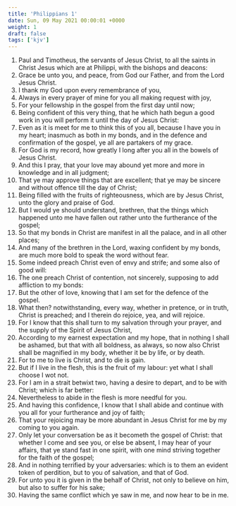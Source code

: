 ```yaml
---
title: 'Philippians 1'
date: Sun, 09 May 2021 00:00:01 +0000
weight: 1
draft: false
tags: ['kjv'] 
---
```


1. Paul and Timotheus, the servants of Jesus Christ, to all the saints in Christ Jesus which are at Philippi, with the bishops and deacons:
2. Grace be unto you, and peace, from God our Father, and from the Lord Jesus Christ.
3. I thank my God upon every remembrance of you,
4. Always in every prayer of mine for you all making request with joy,
5. For your fellowship in the gospel from the first day until now;
6. Being confident of this very thing, that he which hath begun a good work in you will perform it until the day of Jesus Christ:
7. Even as it is meet for me to think this of you all, because I have you in my heart; inasmuch as both in my bonds, and in the defence and confirmation of the gospel, ye all are partakers of my grace.
8. For God is my record, how greatly I long after you all in the bowels of Jesus Christ.
9. And this I pray, that your love may abound yet more and more in knowledge and in all judgment;
10. That ye may approve things that are excellent; that ye may be sincere and without offence till the day of Christ;
11. Being filled with the fruits of righteousness, which are by Jesus Christ, unto the glory and praise of God.
12. But I would ye should understand, brethren, that the things which happened unto me have fallen out rather unto the furtherance of the gospel;
13. So that my bonds in Christ are manifest in all the palace, and in all other places;
14. And many of the brethren in the Lord, waxing confident by my bonds, are much more bold to speak the word without fear.
15. Some indeed preach Christ even of envy and strife; and some also of good will:
16. The one preach Christ of contention, not sincerely, supposing to add affliction to my bonds:
17. But the other of love, knowing that I am set for the defence of the gospel.
18. What then? notwithstanding, every way, whether in pretence, or in truth, Christ is preached; and I therein do rejoice, yea, and will rejoice.
19. For I know that this shall turn to my salvation through your prayer, and the supply of the Spirit of Jesus Christ,
20. According to my earnest expectation and my hope, that in nothing I shall be ashamed, but that with all boldness, as always, so now also Christ shall be magnified in my body, whether it be by life, or by death.
21. For to me to live is Christ, and to die is gain.
22. But if I live in the flesh, this is the fruit of my labour: yet what I shall choose I wot not.
23. For I am in a strait betwixt two, having a desire to depart, and to be with Christ; which is far better:
24. Nevertheless to abide in the flesh is more needful for you.
25. And having this confidence, I know that I shall abide and continue with you all for your furtherance and joy of faith;
26. That your rejoicing may be more abundant in Jesus Christ for me by my coming to you again.
27. Only let your conversation be as it becometh the gospel of Christ: that whether I come and see you, or else be absent, I may hear of your affairs, that ye stand fast in one spirit, with one mind striving together for the faith of the gospel;
28. And in nothing terrified by your adversaries: which is to them an evident token of perdition, but to you of salvation, and that of God.
29. For unto you it is given in the behalf of Christ, not only to believe on him, but also to suffer for his sake;
30. Having the same conflict which ye saw in me, and now hear to be in me.
